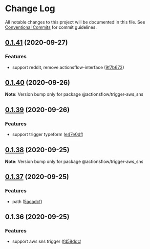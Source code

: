# Change Log

All notable changes to this project will be documented in this file.
See [Conventional Commits](https://conventionalcommits.org) for commit guidelines.

## [0.1.41](https://github.com/actionsflow/actionsflow/compare/@actionsflow/trigger-aws_sns@0.1.40...@actionsflow/trigger-aws_sns@0.1.41) (2020-09-27)

### Features

- support reddit, remove actionsflow-interface ([9f7b673](https://github.com/actionsflow/actionsflow/commit/9f7b673550f05b97a33b6413d0bdd0bed168bef7))

## [0.1.40](https://github.com/actionsflow/actionsflow/compare/@actionsflow/trigger-aws_sns@0.1.39...@actionsflow/trigger-aws_sns@0.1.40) (2020-09-26)

**Note:** Version bump only for package @actionsflow/trigger-aws_sns

## [0.1.39](https://github.com/actionsflow/actionsflow/compare/@actionsflow/trigger-aws_sns@0.1.38...@actionsflow/trigger-aws_sns@0.1.39) (2020-09-26)

### Features

- support trigger typeform ([e47e0df](https://github.com/actionsflow/actionsflow/commit/e47e0df8f08927b1a09aac6f5cbc2588a408440d))

## [0.1.38](https://github.com/actionsflow/actionsflow/compare/@actionsflow/trigger-aws_sns@0.1.37...@actionsflow/trigger-aws_sns@0.1.38) (2020-09-25)

**Note:** Version bump only for package @actionsflow/trigger-aws_sns

## [0.1.37](https://github.com/actionsflow/actionsflow/compare/@actionsflow/trigger-aws_sns@0.1.36...@actionsflow/trigger-aws_sns@0.1.37) (2020-09-25)

### Features

- path ([5acadcf](https://github.com/actionsflow/actionsflow/commit/5acadcf9b40096af5e392e7a0ef83b2c92dd99d6))

## 0.1.36 (2020-09-25)

### Features

- support aws sns trigger ([fd58ddc](https://github.com/actionsflow/actionsflow/commit/fd58ddc7d0e8290b87513826d2d58f7a22821a74))
